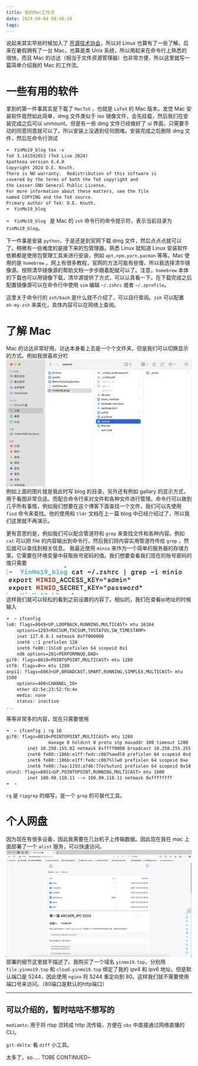 ```yaml
---
title: 我的Mac工作流
date: 2024-09-04 08:48:19
tags:
---
```


说起来其实早些时候加入了 [开源技术协会](osa.moe)，所以对 Linux 也算有了一些了解。后来在暑假拥有了一台 Mac，也算是类 Unix 系统，所以用起来在命令行上熟悉的很快，而且 Mac 的访达（相当于文件资源管理器）也非常方便，所以这里就写一篇简单介绍我的 Mac 的工作流。

# 一些有用的软件

拿到的第一件事其实是下载了 `MacTeX` ，也就是 `LaTeX` 的 Mac 版本。发觉 Mac 安装软件竟然如此简单，dmg 文件类似于 iso 镜像文件，会先挂载，然后我们在安装完成之后可以 unmount。但是有一些 dmg 文件已经做好了 ui 界面，只需要手动的同意同意就可以了。所以安装上没遇到任何困难。安装完成之后删除 dmg 文件，然后在命令行测试
```
➜  YinMo19_blog tex -v
TeX 3.141592653 (TeX Live 2024)
kpathsea version 6.4.0
Copyright 2024 D.E. Knuth.
There is NO warranty.  Redistribution of this software is
covered by the terms of both the TeX copyright and
the Lesser GNU General Public License.
For more information about these matters, see the file
named COPYING and the TeX source.
Primary author of TeX: D.E. Knuth.
➜  YinMo19_blog 
```
`➜  YinMo19_blog ` 是 Mac 的 `zsh` 命令行的命令提示符，表示当前目录为 `YinMo19_blog`。

下一件事是安装 `python`，于是还是到官网下载 dmg 文件，然后点点点就可以了。稍微有一些难度的是接下来的包管理器。熟悉 Linux 就知道 Linux 安装软件依赖都是使用包管理工具来进行安装，例如 `apt,npm,yarn,pacman` 等等。Mac 使用的是 `homebrew` 。网上有很多教程，官网的方法可能有些慢，所以我选择清华镜像源。按照清华镜像源的帮助文档一步步跟着配就可以了。注意，`homebrew` 本体的下载也可以用镜像下载，清华源提供了方式，可以认真看一下。在下载完成之后配置镜像源可以在命令行中使用 `vim` 编辑 `~/.zshrc` 或者 `~/.zprofile`。

这里关于命令行的 `zsh/bash` 是什么就不介绍了，可以自行查阅。`zsh` 可以配置 `oh-my-zsh` 来美化，具体内容可以在网络上查阅。

# 了解 Mac

Mac 的访达非常好用。访达本身看上去是一个个文件夹，但是我们可以切换显示的方式。例如我很喜欢分栏
![alt text](QQ_1725422092264.png)
例如上面的图片就是我此时写 blog 的目录。另外还有例如 gallary 的显示方式，用于看图非常合适。而配合命令行来对文件和各种文件进行管理。命令行可以做到几乎所有事情，例如我们想要在这个博客下面查找一个文件，我们可以先使用 `find` 命令来查找。他的使用和 `tldr` 文档在上一篇 blog 中已经介绍过了，所以我们这里就不再演示。

更有意思的是，例如我们可以配合管道符和 `grep` 来查找文件和各种内容。例如 `cat` 可以把 file 的内容输出到命令行，然后我们将内容实用管道符传给 `grep` ，然后就可以查找到相关信息。 我最近使用 `minio` 来作为一个简单的服务器的存储方案，它需要在环境变量中获取账号密码的值。我们想要查看我们现在的账号密码的值只需要
![alt text](QQ_1725422441221.png)
这样我们就可以轻松的看到之前设置的内容了。相似的，我们在查看ip地址的时候输入
```
➜  ~ ifconfig
lo0: flags=8049<UP,LOOPBACK,RUNNING,MULTICAST> mtu 16384
	options=1203<RXCSUM,TXCSUM,TXSTATUS,SW_TIMESTAMP>
	inet 127.0.0.1 netmask 0xff000000
	inet6 ::1 prefixlen 128 
	inet6 fe80::1%lo0 prefixlen 64 scopeid 0x1 
	nd6 options=201<PERFORMNUD,DAD>
gif0: flags=8010<POINTOPOINT,MULTICAST> mtu 1280
stf0: flags=0<> mtu 1280
anpi1: flags=8863<UP,BROADCAST,SMART,RUNNING,SIMPLEX,MULTICAST> mtu 1500
	options=400<CHANNEL_IO>
	ether d2:5e:23:52:fb:4e
	media: none
	status: inactive
...
```
等等非常多的内容，现在只需要使用

```
➜  ~ ifconfig | rg 10 
gif0: flags=8010<POINTOPOINT,MULTICAST> mtu 1280
                maxage 0 holdcnt 0 proto stp maxaddr 100 timeout 1200
        inet 10.250.155.82 netmask 0xffff0000 broadcast 10.250.255.255
        inet6 fe80::106b:e1ff:fedc:c0b7%awdl0 prefixlen 64 scopeid 0xd 
        inet6 fe80::106b:e1ff:fedc:c0b7%llw0 prefixlen 64 scopeid 0xe 
        inet6 fe80::7aa:1193:a74b:77ec%utun1 prefixlen 64 scopeid 0x10 
utun2: flags=8051<UP,POINTOPOINT,RUNNING,MULTICAST> mtu 1000
        inet 100.99.118.11 --> 100.99.118.11 netmask 0xffffffff
➜  ~ 
```

`rg` 是 `ripgrep` 的缩写，是一个 `grep` 的可替代工具。

# 个人网盘
因为现在有很多设备，因此我需要在几台机子上传输数据。因此现在我在 mac 上面部署了一个 `alist` 服务，可以快速访问。
![alt text](QQ_1728118934843.png)
部署的细节这里就不描述了。我购买了一个域名 `yinmo19.top`，分别用 `file.yinmo19.top` 和 `cloud.yinmo19.top` 绑定了我的 ipv4 和 ipv6 地址。但是默认端口是 5244，因此使用 `nginx` 将 5244 重定向到 80。这样我们就不需要使用端口号来访问。（80端口是默认的http端口） 


---
可以介绍的，暂时咕咕不想写的
---
`mediamtx`: 用于将 rtsp 流转成 http 流传输，方便在 `obs` 中直接通过网络直播的 CLI。

`git-delta`: 看 `diff` 小工具。


太多了，so..... TOBE CONTINUED~